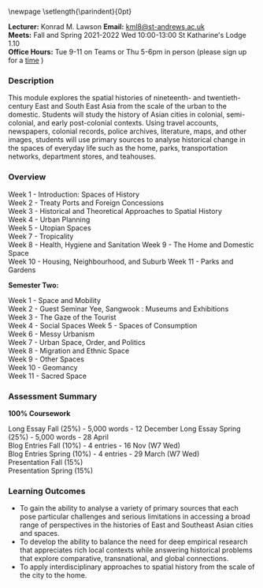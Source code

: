 \newpage
\setlength{\parindent}{0pt}

**Lecturer:** Konrad M. Lawson **Email:** kml8@st-andrews.ac.uk   
**Meets:** Fall and Spring 2021-2022 Wed 10:00-13:00 St Katharine's Lodge 1.10  
**Office Hours:** Tue 9-11 on Teams or Thu 5-6pm in person (please sign up for a [time](https://goo.gl/Rh19wj) )

### Description	

This module explores the spatial histories of nineteenth- and twentieth-century East and South East Asia from the scale of the urban to the domestic. Students will study the history of Asian cities in colonial, semi-colonial, and early post-colonial contexts. Using travel accounts, newspapers, colonial records, police archives, literature, maps, and other images, students will use primary sources to analyse historical change in the spaces of everyday life such as the home, parks, transportation networks, department stores, and teahouses. 

### Overview

Week 1 - Introduction: Spaces of History  
Week 2 - Treaty Ports and Foreign Concessions  
Week 3 - Historical and Theoretical Approaches to Spatial History  
Week 4 - Urban Planning  
Week 5 - Utopian Spaces  
Week 7 - Tropicality  
Week 8 - Health, Hygiene and Sanitation
Week 9 - The Home and Domestic Space  
Week 10 - Housing, Neighbourhood, and Suburb
Week 11 - Parks and Gardens  

**Semester Two:**

Week 1 - Space and Mobility  
Week 2 - Guest Seminar Yee, Sangwook : Museums and Exhibitions  
Week 3 - The Gaze of the Tourist  
Week 4 - Social Spaces
Week 5 - Spaces of Consumption  
Week 6 - Messy Urbanism  
Week 7 - Urban Space, Order, and Politics  
Week 8 - Migration and Ethnic Space  
Week 9 - Other Spaces  
Week 10 - Geomancy  
Week 11 - Sacred Space 

### Assessment Summary

**100% Coursework**  

Long Essay Fall (25%) - 5,000 words - 12 December 
Long Essay Spring (25%) - 5,000 words - 28 April   
Blog Entries Fall (10%) - 4 entries - 16 Nov (W7 Wed)  
Blog Entries Spring (10%) - 4 entries - 29 March (W7 Wed)  
Presentation Fall (15%)   
Presentation Spring (15%)    

### Learning Outcomes

* To gain the ability to analyse a variety of primary sources that each pose particular challenges and serious limitations in accessing a broad range of perspectives in the histories of East and Southeast Asian cities and spaces.
* To develop the ability to balance the need for deep empirical research that appreciates rich local contexts while answering historical problems that explore comparative, transnational, and global connections.
* To apply interdisciplinary approaches to spatial history from the scale of the city to the home. 

